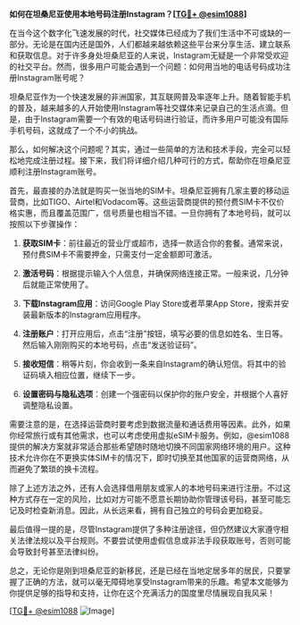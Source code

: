 **如何在坦桑尼亚使用本地号码注册Instagram？[[TG💪+ @esim1088](https://t.me/s/esim1088)]**

在当今这个数字化飞速发展的时代，社交媒体已经成为了我们生活中不可或缺的一部分。无论是在国内还是国外，人们都越来越依赖这些平台来分享生活、建立联系和获取信息。对于许多身处坦桑尼亚的人来说，Instagram无疑是一个非常受欢迎的社交平台。然而，很多用户可能会遇到一个问题：如何用当地的电话号码成功注册Instagram账号呢？

坦桑尼亚作为一个快速发展的非洲国家，其互联网普及率逐年上升。随着智能手机的普及，越来越多的人开始使用Instagram等社交媒体来记录自己的生活点滴。但是，由于Instagram需要一个有效的电话号码进行验证，而许多用户可能没有国际手机号码，这就成了一个不小的挑战。

那么，如何解决这个问题呢？其实，通过一些简单的方法和技术手段，完全可以轻松地完成注册过程。接下来，我们将详细介绍几种可行的方式，帮助你在坦桑尼亚顺利注册Instagram账号。

首先，最直接的办法就是购买一张当地的SIM卡。坦桑尼亚拥有几家主要的移动运营商，比如TIGO、Airtel和Vodacom等。这些运营商提供的预付费SIM卡不仅价格实惠，而且覆盖范围广，信号质量也相当不错。一旦你拥有了本地号码，就可以按照以下步骤操作：

1. **获取SIM卡**：前往最近的营业厅或超市，选择一款适合你的套餐。通常来说，预付费SIM卡不需要押金，只需支付一定金额即可激活。
   
2. **激活号码**：根据提示输入个人信息，并确保网络连接正常。一般来说，几分钟后就能正常使用了。

3. **下载Instagram应用**：访问Google Play Store或者苹果App Store，搜索并安装最新版本的Instagram应用程序。

4. **注册账户**：打开应用后，点击“注册”按钮，填写必要的信息如姓名、生日等。然后输入刚刚购买的本地号码，点击“发送验证码”。

5. **接收短信**：稍等片刻，你会收到一条来自Instagram的确认短信。将其中的验证码填入相应位置，继续下一步。

6. **设置密码与隐私选项**：创建一个强密码以保护你的账户安全，并根据个人喜好调整隐私设置。

需要注意的是，在选择运营商时要考虑到数据流量和通话费用等因素。此外，如果你经常旅行或有其他需求，也可以考虑使用虚拟eSIM卡服务。例如，@esim1088提供的解决方案就非常适合那些希望随时随地切换不同国家网络环境的用户。这种技术允许你在不更换实体SIM卡的情况下，即时切换至其他国家的运营商网络，从而避免了繁琐的换卡流程。

除了上述方法之外，还有人会选择借用朋友或家人的本地号码来进行注册。不过这种方式存在一定的风险，比如对方可能不愿意长期协助你管理该号码，甚至可能忘记及时检查新消息。因此，从长远来看，拥有自己独立的号码会更加稳妥。

最后值得一提的是，尽管Instagram提供了多种注册途径，但仍然建议大家遵守相关法律法规以及平台规则。不要尝试使用虚假信息或非法手段获取账号，否则可能会导致封号甚至法律纠纷。

总之，无论你是刚到坦桑尼亚的新移民，还是已经在当地定居多年的居民，只要掌握了正确的方法，就可以毫无障碍地享受Instagram带来的乐趣。希望本文能够为你提供足够的指导和支持，让你在这个充满活力的国度里尽情展现自我风采！ 

[[TG💪+ @esim1088](https://t.me/s/esim1088) ![Image](https://i.postimg.cc/4NQfJmqS/Snipaste-2025-05-13-00-14-12.png)]